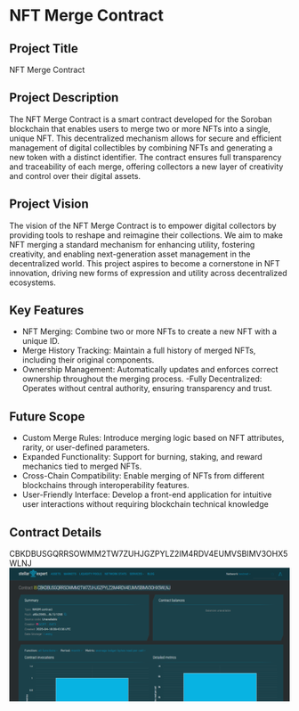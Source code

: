 # NFT Merge Contract

## Project Title
NFT Merge Contract

## Project Description
The NFT Merge Contract is a smart contract developed for the Soroban blockchain that enables users to merge two or more NFTs into a single, unique NFT. This decentralized mechanism allows for secure and efficient management of digital collectibles by combining NFTs and generating a new token with a distinct identifier. The contract ensures full transparency and traceability of each merge, offering collectors a new layer of creativity and control over their digital assets.

## Project Vision
The vision of the NFT Merge Contract is to empower digital collectors by providing tools to reshape and reimagine their collections. We aim to make NFT merging a standard mechanism for enhancing utility, fostering creativity, and enabling next-generation asset management in the decentralized world.
This project aspires to become a cornerstone in NFT innovation, driving new forms of expression and utility across decentralized ecosystems.

## Key Features
- NFT Merging: Combine two or more NFTs to create a new NFT with a unique ID.
- Merge History Tracking: Maintain a full history of merged NFTs, including their original components.
- Ownership Management: Automatically updates and enforces correct ownership throughout the merging process.
-Fully Decentralized: Operates without central authority, ensuring transparency and trust.

## Future Scope
- Custom Merge Rules: Introduce merging logic based on NFT attributes, rarity, or user-defined parameters.
- Expanded Functionality: Support for burning, staking, and reward mechanics tied to merged NFTs.
- Cross-Chain Compatibility: Enable merging of NFTs from different blockchains through interoperability features.
- User-Friendly Interface: Develop a front-end application for intuitive user interactions without requiring blockchain technical knowledge

## Contract Details
CBKDBUSGQRRSOWMM2TW7ZUHJGZPYLZ2IM4RDV4EUMVSBIMV3OHX5WLNJ
![alt text](image.png)
